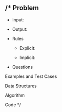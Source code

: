 /*
Problem
  -
  - Input: 
  - Output: 

  - Rules
    - Explicit:

    - Implicit:
      

  - Questions
    
Examples and Test Cases

Data Structures

Algorithm

Code
*/